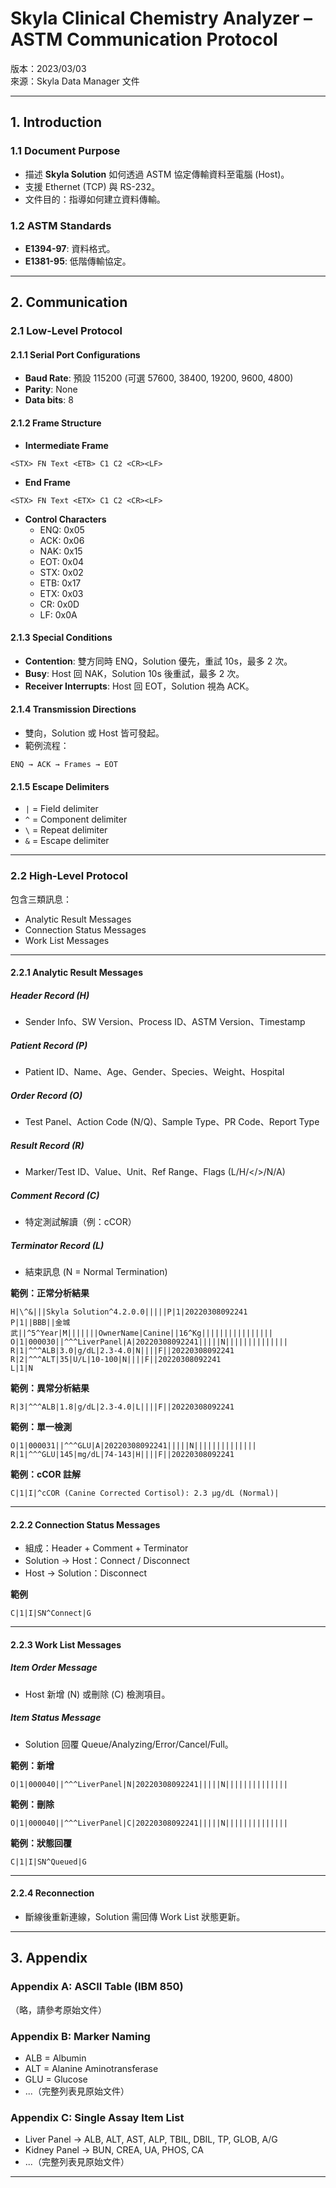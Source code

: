 # Skyla Clinical Chemistry Analyzer – ASTM Communication Protocol

版本：2023/03/03  
來源：Skyla Data Manager 文件  

---

## 1. Introduction

### 1.1 Document Purpose
- 描述 **Skyla Solution** 如何透過 ASTM 協定傳輸資料至電腦 (Host)。  
- 支援 Ethernet (TCP) 與 RS-232。  
- 文件目的：指導如何建立資料傳輸。  

### 1.2 ASTM Standards
- **E1394-97**: 資料格式。  
- **E1381-95**: 低階傳輸協定。  

---

## 2. Communication

### 2.1 Low-Level Protocol

#### 2.1.1 Serial Port Configurations
- **Baud Rate**: 預設 115200 (可選 57600, 38400, 19200, 9600, 4800)  
- **Parity**: None  
- **Data bits**: 8  

#### 2.1.2 Frame Structure
- **Intermediate Frame**  
```
<STX> FN Text <ETB> C1 C2 <CR><LF>
```
- **End Frame**  
```
<STX> FN Text <ETX> C1 C2 <CR><LF>
```
- **Control Characters**  
  - ENQ: 0x05  
  - ACK: 0x06  
  - NAK: 0x15  
  - EOT: 0x04  
  - STX: 0x02  
  - ETB: 0x17  
  - ETX: 0x03  
  - CR: 0x0D  
  - LF: 0x0A  

#### 2.1.3 Special Conditions
- **Contention**: 雙方同時 ENQ，Solution 優先，重試 10s，最多 2 次。  
- **Busy**: Host 回 NAK，Solution 10s 後重試，最多 2 次。  
- **Receiver Interrupts**: Host 回 EOT，Solution 視為 ACK。  

#### 2.1.4 Transmission Directions
- 雙向，Solution 或 Host 皆可發起。  
- 範例流程：  
```
ENQ → ACK → Frames → EOT
```

#### 2.1.5 Escape Delimiters
- `|` = Field delimiter  
- `^` = Component delimiter  
- `\` = Repeat delimiter  
- `&` = Escape delimiter  

---

### 2.2 High-Level Protocol

包含三類訊息：  
- Analytic Result Messages  
- Connection Status Messages  
- Work List Messages  

---

#### 2.2.1 Analytic Result Messages

##### Header Record (H)
- Sender Info、SW Version、Process ID、ASTM Version、Timestamp

##### Patient Record (P)
- Patient ID、Name、Age、Gender、Species、Weight、Hospital

##### Order Record (O)
- Test Panel、Action Code (N/Q)、Sample Type、PR Code、Report Type

##### Result Record (R)
- Marker/Test ID、Value、Unit、Ref Range、Flags (L/H/</>/N/A)

##### Comment Record (C)
- 特定測試解讀（例：cCOR）

##### Terminator Record (L)
- 結束訊息 (N = Normal Termination)  

**範例：正常分析結果**
```
H|\^&|||Skyla Solution^4.2.0.0|||||P|1|20220308092241
P|1||BBB||金城武||^5^Year|M|||||||OwnerName|Canine||16^Kg||||||||||||||||
O|1|000030||^^^LiverPanel|A|20220308092241|||||N||||||||||||||
R|1|^^^ALB|3.0|g/dL|2.3-4.0|N||||F||20220308092241
R|2|^^^ALT|35|U/L|10-100|N||||F||20220308092241
L|1|N
```

**範例：異常分析結果**
```
R|3|^^^ALB|1.8|g/dL|2.3-4.0|L||||F||20220308092241
```

**範例：單一檢測**
```
O|1|000031||^^^GLU|A|20220308092241|||||N||||||||||||||
R|1|^^^GLU|145|mg/dL|74-143|H||||F||20220308092241
```

**範例：cCOR 註解**
```
C|1|I|^cCOR (Canine Corrected Cortisol): 2.3 μg/dL (Normal)|
```

---

#### 2.2.2 Connection Status Messages
- 組成：Header + Comment + Terminator  
- Solution → Host：Connect / Disconnect  
- Host → Solution：Disconnect  

**範例**
```
C|1|I|SN^Connect|G
```

---

#### 2.2.3 Work List Messages

##### Item Order Message
- Host 新增 (N) 或刪除 (C) 檢測項目。  

##### Item Status Message
- Solution 回覆 Queue/Analyzing/Error/Cancel/Full。  

**範例：新增**
```
O|1|000040||^^^LiverPanel|N|20220308092241|||||N||||||||||||||
```

**範例：刪除**
```
O|1|000040||^^^LiverPanel|C|20220308092241|||||N||||||||||||||
```

**範例：狀態回覆**
```
C|1|I|SN^Queued|G
```

---

#### 2.2.4 Reconnection
- 斷線後重新連線，Solution 需回傳 Work List 狀態更新。  

---

## 3. Appendix

### Appendix A: ASCII Table (IBM 850)
（略，請參考原始文件）

### Appendix B: Marker Naming
- ALB = Albumin  
- ALT = Alanine Aminotransferase  
- GLU = Glucose  
- ...（完整列表見原始文件）  

### Appendix C: Single Assay Item List
- Liver Panel → ALB, ALT, AST, ALP, TBIL, DBIL, TP, GLOB, A/G  
- Kidney Panel → BUN, CREA, UA, PHOS, CA  
- ...（完整列表見原始文件）  

---

